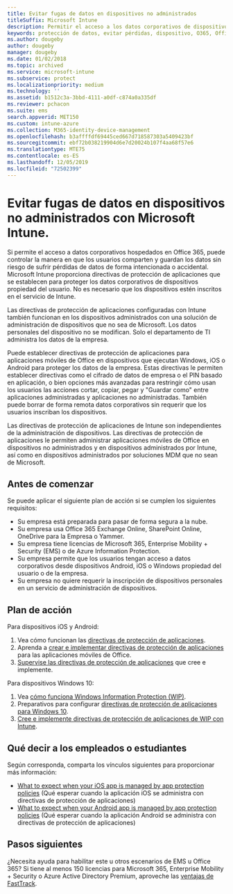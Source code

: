 ```yaml
---
title: Evitar fugas de datos en dispositivos no administrados
titleSuffix: Microsoft Intune
description: Permitir el acceso a los datos corporativos de dispositivos y proteger los datos de las pérdidas de datos con Microsoft Intune.
keywords: protección de datos, evitar pérdidas, dispositivo, O365, Office 365
ms.author: dougeby
author: dougeby
manager: dougeby
ms.date: 01/02/2018
ms.topic: archived
ms.service: microsoft-intune
ms.subservice: protect
ms.localizationpriority: medium
ms.technology: ''
ms.assetid: b1512c3a-3bbd-4111-a0df-c874a0a335df
ms.reviewer: pchacon
ms.suite: ems
search.appverid: MET150
ms.custom: intune-azure
ms.collection: M365-identity-device-management
ms.openlocfilehash: b3affffdf69445ced667d718587303a5409423bf
ms.sourcegitcommit: ebf72b038219904d6e7d20024b107f4aa68f57e6
ms.translationtype: MTE75
ms.contentlocale: es-ES
ms.lasthandoff: 12/05/2019
ms.locfileid: "72502399"
---
```

# <a name="prevent-data-leaks-on-non-managed-devices-using-microsoft-intune"></a>Evitar fugas de datos en dispositivos no administrados con Microsoft Intune.

Si permite el acceso a datos corporativos hospedados en Office 365, puede controlar la manera en que los usuarios comparten y guardan los datos sin riesgo de sufrir pérdidas de datos de forma intencionada o accidental. Microsoft Intune proporciona directivas de protección de aplicaciones que se establecen para proteger los datos corporativos de dispositivos propiedad del usuario. No es necesario que los dispositivos estén inscritos en el servicio de Intune. 

Las directivas de protección de aplicaciones configuradas con Intune también funcionan en los dispositivos administrados con una solución de administración de dispositivos que no sea de Microsoft. Los datos personales del dispositivo no se modifican. Solo el departamento de TI administra los datos de la empresa. 

Puede establecer directivas de protección de aplicaciones para aplicaciones móviles de Office en dispositivos que ejecutan Windows, iOS o Android para proteger los datos de la empresa. Estas directivas le permiten establecer directivas como el cifrado de datos de empresa o el PIN basado en aplicación, o bien opciones más avanzadas para restringir cómo usan los usuarios las acciones cortar, copiar, pegar y "Guardar como" entre aplicaciones administradas y aplicaciones no administradas. También puede borrar de forma remota datos corporativos sin requerir que los usuarios inscriban los dispositivos.

Las directivas de protección de aplicaciones de Intune son independientes de la administración de dispositivos. Las directivas de protección de aplicaciones le permiten administrar aplicaciones móviles de Office en dispositivos no administrados y en dispositivos administrados por Intune, así como en dispositivos administrados por soluciones MDM que no sean de Microsoft.

## <a name="before-you-begin"></a>Antes de comenzar

Se puede aplicar el siguiente plan de acción si se cumplen los siguientes requisitos:

* Su empresa está preparada para pasar de forma segura a la nube.
* Su empresa usa Office 365 Exchange Online, SharePoint Online, OneDrive para la Empresa o Yammer.
* Su empresa tiene licencias de Microsoft 365, Enterprise Mobility + Security (EMS) o de Azure Information Protection.
* Su empresa permite que los usuarios tengan acceso a datos corporativos desde dispositivos Android, iOS o Windows propiedad del usuario o de la empresa.
* Su empresa no quiere requerir la inscripción de dispositivos personales en un servicio de administración de dispositivos.

## <a name="action-plan"></a>Plan de acción

Para dispositivos iOS y Android:

1. Vea cómo funcionan las [directivas de protección de aplicaciones](../apps/app-protection-policy.md).
2. Aprenda a [crear e implementar directivas de protección de aplicaciones](../apps/app-protection-policies.md) para las aplicaciones móviles de Office.
3. [Supervise las directivas de protección de aplicaciones](../apps/app-protection-policies-monitor.md) que cree e implemente.

Para dispositivos Windows 10:

1. Vea [cómo funciona Windows Information Protection (WIP)](https://docs.microsoft.com/windows/threat-protection/windows-information-protection/protect-enterprise-data-using-wip).
2. Preparativos para configurar [directivas de protección de aplicaciones para Windows 10](../apps/app-protection-policies-configure-windows-10.md).
3. [Cree e implemente directivas de protección de aplicaciones de WIP con Intune](../apps/windows-information-protection-policy-create.md).

## <a name="what-to-tell-employees-and-students"></a>Qué decir a los empleados o estudiantes

Según corresponda, comparta los vínculos siguientes para proporcionar más información:

* [What to expect when your iOS app is managed by app protection policies](../fundamentals/end-user-mam-apps-ios.md) (Qué esperar cuando la aplicación iOS se administra con directivas de protección de aplicaciones)
* [What to expect when your Android app is managed by app protection policies](../fundamentals/end-user-mam-apps-android.md) (Qué esperar cuando la aplicación Android se administra con directivas de protección de aplicaciones)

## <a name="next-steps"></a>Pasos siguientes

¿Necesita ayuda para habilitar este u otros escenarios de EMS u Office 365? Si tiene al menos 150 licencias para Microsoft 365, Enterprise Mobility + Security o Azure Active Directory Premium, aproveche las [ventajas de FastTrack](https://docs.microsoft.com/enterprise-mobility-security/solutions/enterprise-mobility-fasttrack-program).
